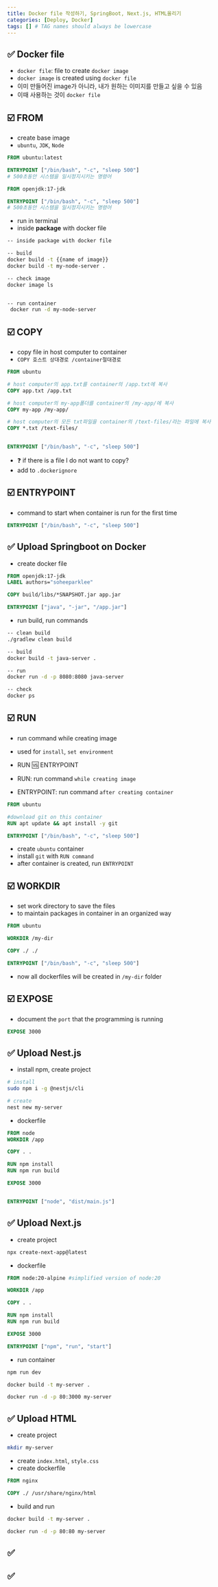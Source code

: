```yaml
---
title: Docker file 작성하기, SpringBoot, Next.js, HTML올리기
categories: [Deploy, Docker]
tags: [] # TAG names should always be lowercase
---
```


## ✅ Docker file

- `docker file`: file to create `docker image`
- `docker image` is created using `docker file`
- 이미 만들어진 image가 아니라, 내가 원하는 이미지를 만들고 싶을 수 있음
- 이때 사용하는 것이 `docker file`

## ☑️ FROM

- create base image
- `ubuntu`, `JDK`, `Node`

```dockerfile
FROM ubuntu:latest

ENTRYPOINT ["/bin/bash", "-c", "sleep 500"]
# 500초동안 시스템을 일시정지시키는 명령어
```

```dockerfile
FROM openjdk:17-jdk

ENTRYPOINT ["/bin/bash", "-c", "sleep 500"]
# 500초동안 시스템을 일시정지시키는 명령어
```

- run in terminal
- inside **package** with docker file

```bash
-- inside package with docker file

-- build
docker build -t {{name of image}}
docker build -t my-node-server .

-- check image
docker image ls


-- run container
 docker run -d my-node-server
```

## ☑️ COPY

- copy file in host computer to container
- `COPY 호스트 상대경로 /container절대경로`

```dockerfile
FROM ubuntu

# host computer의 app.txt를 container의 /app.txt에 복사
COPY app.txt /app.txt

# host computer의 my-app폴더를 container의 /my-app/에 복사
COPY my-app /my-app/

# host computer의 모든 txt파일을 container의 /text-files/라는 파일에 복사
COPY *.txt /text-files/


ENTRYPOINT ["/bin/bash", "-c", "sleep 500"]
```

- ❓ if there is a file I do not want to copy?
- add to `.dockerignore`

## ☑️ ENTRYPOINT

- command to start when container is run for the first time

```dockerfile
ENTRYPOINT ["/bin/bash", "-c", "sleep 500"]
```

## ✅ Upload Springboot on Docker

- create docker file

```dockerfile
FROM openjdk:17-jdk
LABEL authors="soheeparklee"

COPY build/libs/*SNAPSHOT.jar app.jar

ENTRYPOINT ["java", "-jar", "/app.jar"]
```

- run build, run commands

```bash
-- clean build
./gradlew clean build

-- build
docker build -t java-server .

-- run
docker run -d -p 8080:8080 java-server

-- check
docker ps
```

## ☑️ RUN

- run command while creating image
- used for `install`, `set environment`

- RUN 🆚 ENTRYPOINT
- RUN: run command `while creating image`
- ENTRYPOINT: run command `after creating container`

```dockerfile
FROM ubuntu

#download git on this container
RUN apt update && apt install -y git

ENTRYPOINT ["/bin/bash", "-c", "sleep 500"]
```

- create `ubuntu` container
- install `git` with `RUN command`
- after container is created, run `ENTRYPOINT`

## ☑️ WORKDIR

- set work directory to save the files
- to maintain packages in container in an organized way

```dockerfile
FROM ubuntu

WORKDIR /my-dir

COPY ./ ./

ENTRYPOINT ["/bin/bash", "-c", "sleep 500"]
```

- now all dockerfiles will be created in `/my-dir` folder

## ☑️ EXPOSE

- document the `port` that the programming is running

```dockerfile
EXPOSE 3000
```

## ✅ Upload Nest.js

- install npm, create project

```bash
# install
sudo npm i -g @nestjs/cli

# create
nest new my-server
```

- dockerfile

```dockerfile
FROM node
WORKDIR /app

COPY . .

RUN npm install
RUN npm run build

EXPOSE 3000


ENTRYPOINT ["node", "dist/main.js"]
```

## ✅ Upload Next.js

- create project

```bash
npx create-next-app@latest
```

- dockerfile

```dockerfile
FROM node:20-alpine #simplified version of node:20

WORKDIR /app

COPY . .

RUN npm install
RUN npm run build

EXPOSE 3000

ENTRYPOINT ["npm", "run", "start"]

```

- run container

```bash
npm run dev

docker build -t my-server .

docker run -d -p 80:3000 my-server
```

## ✅ Upload HTML

- create project

```bash
mkdir my-server
```

- create `index.html`, `style.css`
- create dockerfile

```dockerfile
FROM nginx

COPY ./ /usr/share/nginx/html
```

- build and run

```bash
docker build -t my-server .

docker run -d -p 80:80 my-server
```

## ✅

## ✅
